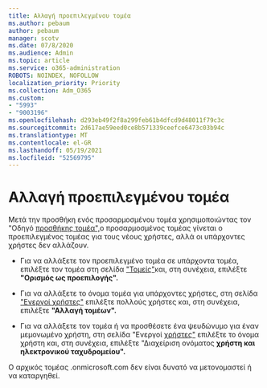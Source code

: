```yaml
---
title: Αλλαγή προεπιλεγμένου τομέα
ms.author: pebaum
author: pebaum
manager: scotv
ms.date: 07/8/2020
ms.audience: Admin
ms.topic: article
ms.service: o365-administration
ROBOTS: NOINDEX, NOFOLLOW
localization_priority: Priority
ms.collection: Adm_O365
ms.custom:
- "5993"
- "9003196"
ms.openlocfilehash: d293eb49f2f8a299feb61b4dfcd9d48011f79c3c
ms.sourcegitcommit: 2d617ae59eed0ce8b571339ceefce6473c03b94c
ms.translationtype: MT
ms.contentlocale: el-GR
ms.lasthandoff: 05/19/2021
ms.locfileid: "52569795"
---
```

# <a name="change-default-domain"></a>Αλλαγή προεπιλεγμένου τομέα

Μετά την προσθήκη ενός προσαρμοσμένου τομέα χρησιμοποιώντας τον "Οδηγό [προσθήκης τομέα",](https://admin.microsoft.com/Adminportal#/Domains/Wizard)ο προσαρμοσμένος τομέας γίνεται ο προεπιλεγμένος τομέας για τους νέους χρήστες, αλλά οι υπάρχοντες χρήστες δεν αλλάζουν.

- Για να αλλάξετε τον προεπιλεγμένο τομέα σε υπάρχοντα τομέα, επιλέξτε τον τομέα στη σελίδα ["Τομείς"](https://admin.microsoft.com/Adminportal/Home#/Domains)και, στη συνέχεια, επιλέξτε **"Ορισμός ως προεπιλογής".**

- Για να αλλάξετε το όνομα τομέα για υπάρχοντες χρήστες, στη σελίδα ["Ενεργοί χρήστες"](https://admin.microsoft.com/Adminportal/Home#/users) επιλέξτε πολλούς χρήστες και, στη συνέχεια, επιλέξτε **"Αλλαγή τομέων".**

- Για να αλλάξετε τον τομέα ή να προσθέσετε ένα ψευδώνυμο για έναν μεμονωμένο χρήστη, στη σελίδα "Ενεργοί [χρήστες"](https://admin.microsoft.com/Adminportal/Home#/users) επιλέξτε το όνομα χρήστη και, στη συνέχεια, επιλέξτε "Διαχείριση ονόματος **χρήστη και ηλεκτρονικού ταχυδρομείου".**

Ο αρχικός τομέας .onmicrosoft.com δεν είναι δυνατό να μετονομαστεί ή να καταργηθεί.
